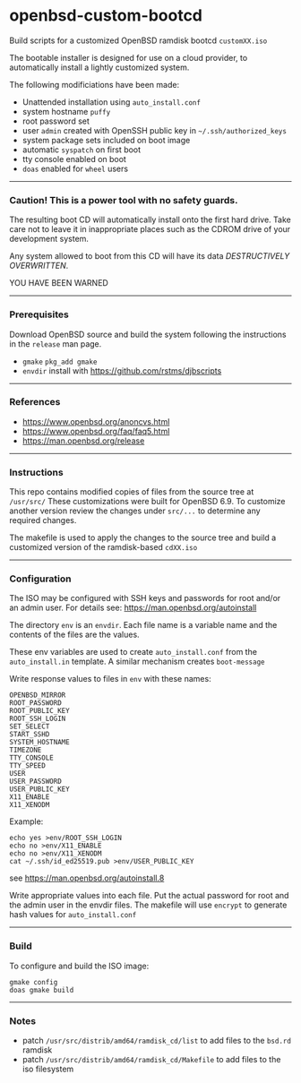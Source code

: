 # openbsd-custom-bootcd

Build scripts for a customized OpenBSD ramdisk bootcd `customXX.iso`

The bootable installer is designed for use on a cloud provider, to
automatically install a lightly customized system.

The following modificiations have been made:

- Unattended installation using `auto_install.conf`
- system hostname `puffy`
- root password set
- user `admin` created with OpenSSH public key in `~/.ssh/authorized_keys`
- system package sets included on boot image
- automatic `syspatch` on first boot
- tty console enabled on boot
- `doas` enabled for `wheel` users

-----

### Caution!  This is a power tool with no safety guards.
The resulting boot CD will automatically install onto the first
hard drive.  Take care not to leave it in inappropriate places such
as the CDROM drive of your development system.

Any system allowed to boot from this CD will have its data *DESTRUCTIVELY OVERWRITTEN*.

YOU HAVE BEEN WARNED

-----

### Prerequisites
Download OpenBSD source and build the system following the instructions
in the `release` man page.

- `gmake` `pkg_add gmake`
- `envdir` install with https://github.com/rstms/djbscripts

-----

### References
 - https://www.openbsd.org/anoncvs.html
 - https://www.openbsd.org/faq/faq5.html
 - https://man.openbsd.org/release

-----

### Instructions

This repo contains modified copies of files from the source tree at `/usr/src/`
These customizations were built for OpenBSD 6.9.  To customize another version
review the changes under `src/...` to determine any required changes.

The makefile is used to apply the changes to the source tree and build a
customized version of the ramdisk-based `cdXX.iso`

-----

### Configuration 

The ISO may be configured with SSH keys and passwords for root and/or an admin user.
For details see: https://man.openbsd.org/autoinstall

The directory `env` is an `envdir`.  Each file name is a variable name
and the contents of the files are the values.

These env variables are used to create `auto_install.conf` from the
`auto_install.in` template.   A similar mechanism creates `boot-message`

Write response values to files in `env` with these names:
```
OPENBSD_MIRROR
ROOT_PASSWORD
ROOT_PUBLIC_KEY
ROOT_SSH_LOGIN
SET_SELECT
START_SSHD
SYSTEM_HOSTNAME
TIMEZONE
TTY_CONSOLE
TTY_SPEED
USER
USER_PASSWORD
USER_PUBLIC_KEY
X11_ENABLE
X11_XENODM
```

Example:
```
echo yes >env/ROOT_SSH_LOGIN
echo no >env/X11_ENABLE
echo no >env/X11_XENODM
cat ~/.ssh/id_ed25519.pub >env/USER_PUBLIC_KEY
```

see https://man.openbsd.org/autoinstall.8 

Write appropriate values into each file.  Put the actual password
for root and the admin user in the envdir files. The makefile will
use `encrypt` to generate hash values for `auto_install.conf`

-----

### Build

To configure and build the ISO image:
```
gmake config
doas gmake build
```

-----

### Notes
- patch `/usr/src/distrib/amd64/ramdisk_cd/list` to add files to the `bsd.rd` ramdisk
- patch `/usr/src/distrib/amd64/ramdisk_cd/Makefile` to add files to the iso filesystem
